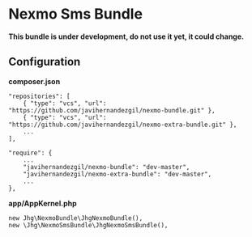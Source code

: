 # Nexmo Sms Bundle

**This bundle is under development, do not use it yet, it could change.**

## Configuration

**composer.json**

    "repositories": [
        { "type": "vcs", "url": "https://github.com/javihernandezgil/nexmo-bundle.git" },
        { "type": "vcs", "url": "https://github.com/javihernandezgil/nexmo-extra-bundle.git" },
        ...
    ],

    "require": {
        ...
        "javihernandezgil/nexmo-bundle": "dev-master",
        "javihernandezgil/nexmo-extra-bundle": "dev-master",
        ...
    },

**app/AppKernel.php**

    new Jhg\NexmoBundle\JhgNexmoBundle(),
    new \Jhg\NexmoSmsBundle\JhgNexmoSmsBundle(),